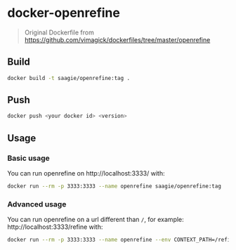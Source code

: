 # docker-openrefine

> Original Dockerfile from https://github.com/vimagick/dockerfiles/tree/master/openrefine

## Build

```sh
docker build -t saagie/openrefine:tag .
```

## Push

```sh
docker push <your docker id> <version>
```


## Usage

### Basic usage
You can run openrefine on http://localhost:3333/ with: 
```sh
docker run --rm -p 3333:3333 --name openrefine saagie/openrefine:tag 
```

### Advanced usage
You can run openrefine on a url different than `/`, for example: http://localhost:3333/refine with:
```sh
docker run --rm -p 3333:3333 --name openrefine --env CONTEXT_PATH=/refine  saagie/openrefine:tag 
```

